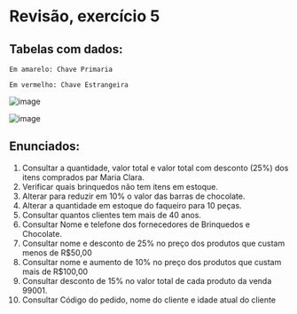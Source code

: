 # Revisão, exercício 5

## Tabelas com dados:


`Em amarelo: Chave Primaria`
<br>

`Em vermelho: Chave Estrangeira`

![image](https://github.com/user-attachments/assets/456d6835-310e-44c1-b84a-3b0c96bf2036)

![image](https://github.com/user-attachments/assets/0e633727-0fc9-4080-9c6b-d58a5fb96dca)


## Enunciados:

1. Consultar a quantidade, valor total e valor total com desconto (25%) dos itens comprados par Maria Clara.
2. Verificar quais brinquedos não tem itens em estoque.
3. Alterar para reduzir em 10% o valor das barras de chocolate.
4. Alterar a quantidade em estoque do faqueiro para 10 peças.
5. Consultar quantos clientes tem mais de 40 anos.
6. Consultar Nome e telefone dos fornecedores de Brinquedos e Chocolate.
7. Consultar nome e desconto de 25% no preço dos produtos que custam menos de R$50,00
8. Consultar nome e aumento de 10% no preço dos produtos que custam mais de R$100,00
9. Consultar desconto de 15% no valor total de cada produto da venda 99001.
10. Consultar Código do pedido, nome do cliente e idade atual do cliente

